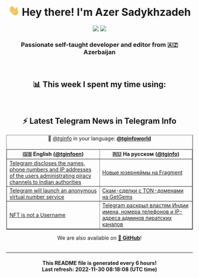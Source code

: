 <div align="center">
	<div>
		<h1>
      <img src="./assets/hi.gif" width="30px"> Hey there! I'm Azer Sadykhzadeh
    </h1>
    <img height="18" src="https://komarev.com/ghpvc/?username=sadykhzadeh&label=Views&color=2081c1&style=flat-square" />
		<a href="https://wakatime.com/@Azer"> <img height="18" src="https://wakatime.com/badge/user/f80ae27a-c328-426f-a381-bc84136e2dd6.svg" /> </a>
    <h3>
      Passionate self-taught developer and editor from 🇦🇿 Azerbaijan
    </h3>
  </div>
  <br>

<h2>📊 This week I spent my time using:</h2>

<!--START_SECTION:waka-->
<!--END_SECTION:waka-->

<br>

<h2>⚡️ Latest Telegram News in Telegram Info</h2>
  <table border>
		<tr>
			<th width="50%">🇬🇧 English (<a href="https://t.me/tginfoen">@tginfoen</a>)</th>
			<th>🇷🇺 На русском (<a href="https://t.me/tginfo">@tginfo</a>)</th>
		</tr>
		<caption>🚩 <a href="https://t.me/tginfo">@tginfo</a> in your language: <a href="https://t.me/tginfoworld"><b>@tginfoworld</b></a><caption/>
  <tr><td><a href="https://t.me/tginfoen/1543">Telegram discloses the names, phone numbers and IP addresses of the users administrating piracy channels to Indian authorities</a></td>
    <td><a href="https://t.me/tginfo/3509">Новые юзернеймы на Fragment</a></td></tr><tr><td><a href="https://t.me/tginfoen/1542">Telegram will launch an anonymous virtual number service </a></td>
    <td><a href="https://t.me/tginfo/3508">Скам-сделки с TON-доменами на GetGems</a></td></tr><tr><td><a href="https://t.me/tginfoen/1541">NFT is not a Username </a></td>
    <td><a href="https://t.me/tginfo/3507">Telegram раскрыл властям Индии имена, номера телефонов и IP-адреса админов пиратских каналов</a></td></tr>
</table>
We are also available on <a href="https://github.com/tginfo"><b>🐙 GitHub</b></a>!
</div>

<br>
<hr>
<h4 align="center">This README file is generated <b>every 6 hours</b>!</br>Last refresh: <b>2022-11-30 08:18:08 (UTC time)</b></h4>
